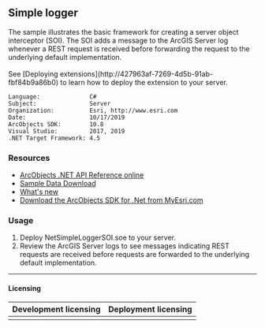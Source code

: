 ## Simple logger

  <div xmlns="http://www.w3.org/1999/xhtml">The sample illustrates the basic framework for creating a server object interceptor (SOI). The SOI adds a message to the ArcGIS Server log whenever a REST request is received before forwarding the request to the underlying default implementation.</div>
  <div xmlns="http://www.w3.org/1999/xhtml"> </div>
  <div xmlns="http://www.w3.org/1999/xhtml">See [Deploying extensions](http://427963af-7269-4d5b-91ab-fbf84b9a86b0) to learn how to deploy the extension to your server.</div>  


<!-- TODO: Fill this section below with metadata about this sample-->
```
Language:              C#
Subject:               Server
Organization:          Esri, http://www.esri.com
Date:                  10/17/2019
ArcObjects SDK:        10.8
Visual Studio:         2017, 2019
.NET Target Framework: 4.5
```

### Resources

* [ArcObjects .NET API Reference online](http://desktop.arcgis.com/en/arcobjects/latest/net/webframe.htm)  
* [Sample Data Download](../../releases)  
* [What's new](http://desktop.arcgis.com/en/arcobjects/latest/net/webframe.htm#91cabc68-2271-400a-8ff9-c7fb25108546.htm)  
* [Download the ArcObjects SDK for .Net from MyEsri.com](https://my.esri.com/)  

### Usage
1. Deploy NetSimpleLoggerSOI.soe to your server.  
1. Review the ArcGIS Server logs to see messages indicating REST requests are received before requests are forwarded to the underlying default implementation.  









---------------------------------

#### Licensing  
| Development licensing | Deployment licensing | 
| ------------- | ------------- | 
|  |  |  


